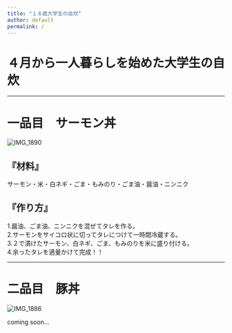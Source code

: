 ```yaml
---
title: "１８歳大学生の自炊"
author: default
permalink: /
---
```


# ４月から一人暮らしを始めた大学生の自炊





---

# 一品目　サーモン丼
![IMG_1890](https://user-images.githubusercontent.com/104199056/164701680-f08e47c4-0e36-40bf-b0f3-aa3c86a89150.JPG)


## 『材料』  
サーモン・米・白ネギ・ごま・もみのり・ごま油・醤油・ニンニク  
## 『作り方』  
1.醤油、ごま油、ニンニクを混ぜてタレを作る。  
2.サーモンをサイコロ状に切ってタレにつけて一時間冷蔵する。  
3.２で漬けたサーモン、白ネギ、ごま、もみのりを米に盛り付ける。  
4.余ったタレを適量かけて完成！！
 
 
---


# 二品目　豚丼
![IMG_1886](https://user-images.githubusercontent.com/104199056/164705457-0b496cda-52b2-485a-8024-720217646f02.JPG)


coming soon...
